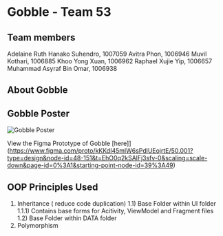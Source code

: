 # Gobble - Team 53

## Team members
Adelaine Ruth Hanako Suhendro, 1007059
Avitra Phon, 1006946
Muvil Kothari, 1006885
Khoo Yong Xuan, 1006962
Raphael Xujie Yip, 1006657
Muhammad Asyraf Bin Omar, 1006938

## About Gobble

## Gobble Poster
![Gobble Poster](https://github.com/ilenhanako/t4app/assets/9971306/043d2807-228f-4d66-bce6-848a7eea5ad4)

View the Figma Prototype of Gobble [here]](https://www.figma.com/proto/kKKdI45mlW6sPdlUEojrtE/50.001?type=design&node-id=48-151&t=EhO0q2kSAlFj3sfv-0&scaling=scale-down&page-id=0%3A1&starting-point-node-id=39%3A49)
## OOP Principles Used
1) Inheritance ( reduce code duplication)
  1.1) Base Folder within UI folder
    1.1.1) Contains base forms for Acitivity, ViewModel and Fragment files
  1.2) Base Folder within DATA folder
2) Polymorphism
